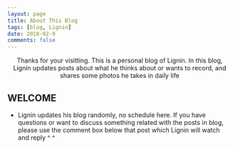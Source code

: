 ```yaml
---
layout: page
title: About This Blog
tags: [blog, Lignin]
date: 2018-02-9
comments: false
---
```

    
<center>Thanks for your visitting. This is a personal blog of Lignin. In this blog, Lignin updates posts about what he thinks about or wants to record, and shares some photos he takes in daily life</center>

## WELCOME
* Lignin updates his blog randomly, no schedule here. If you have questions or want to discuss something related with the posts in blog, please use the comment box below that post which Lignin will watch and reply ^ ^
